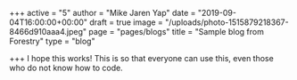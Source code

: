 +++
active = "5"
author = "Mike Jaren Yap"
date = "2019-09-04T16:00:00+00:00"
draft = true
image = "/uploads/photo-1515879218367-8466d910aaa4.jpeg"
page = "pages/blogs"
title = "Sample blog from Forestry"
type = "blog"

+++
I hope this works! This is so that everyone can use this, even those who do not know how to code.